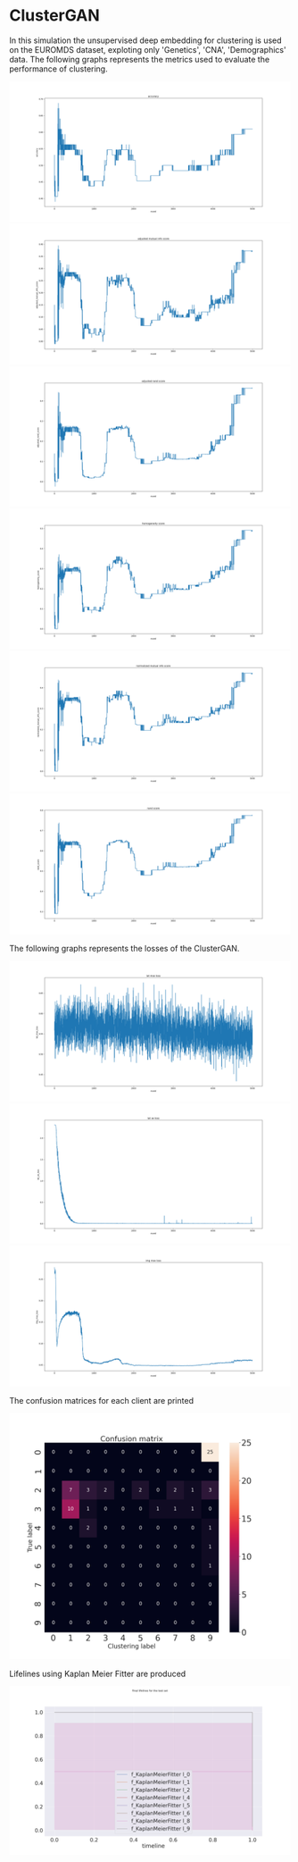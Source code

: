 # ClusterGAN

In this simulation the unsupervised deep embedding for clustering is used on the EUROMDS dataset, exploting only 'Genetics', 'CNA', 'Demographics' data.
The following graphs represents the metrics used to evaluate the performance of clustering.

![accuracy](accuracy.png?raw=true)
![ami](adjusted_mutual_info_score.png?raw=true)
![ari](adjusted_rand_score.png?raw=true)
![homo](homogeneity_score.png?raw=true)
![nmi](normalized_mutual_info_score.png?raw=true)
![ran](rand_score.png?raw=true)

The following graphs represents the losses of the ClusterGAN.

![lat_mse_loss](lat_mse_loss.png?raw=true)
![lat_xe_loss](lat_xe_loss.png?raw=true)
![img_xe_loss](img_mse_loss.png?raw=true)

The confusion matrices for each client are printed

![conf_mat](conf_matrix_nofed.png?raw=true)

Lifelines using Kaplan Meier Fitter are produced

![lifeline](lifelines_pred.png?raw=true)
